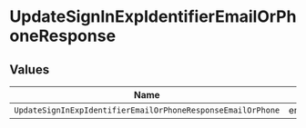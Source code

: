 # UpdateSignInExpIdentifierEmailOrPhoneResponse


## Values

| Name                                                        | Value                                                       |
| ----------------------------------------------------------- | ----------------------------------------------------------- |
| `UpdateSignInExpIdentifierEmailOrPhoneResponseEmailOrPhone` | emailOrPhone                                                |